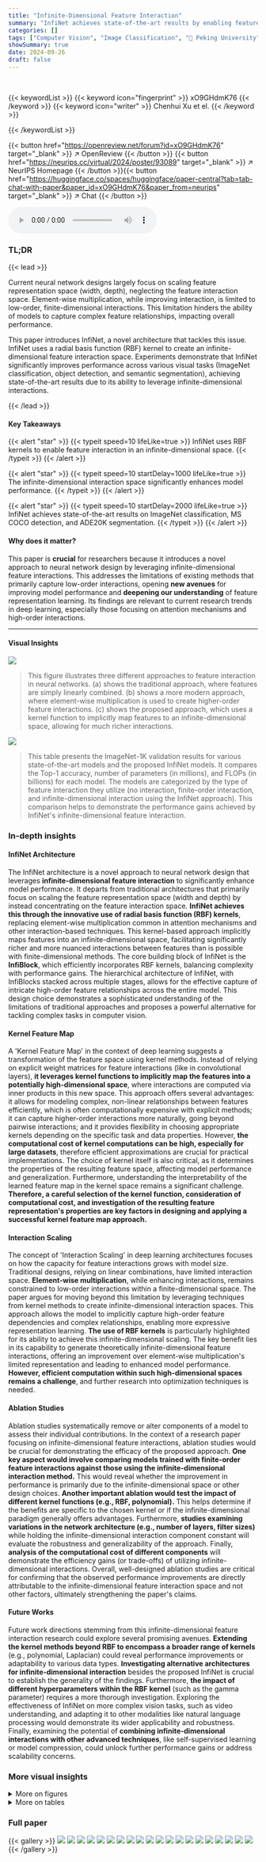 ```yaml
---
title: "Infinite-Dimensional Feature Interaction"
summary: "InfiNet achieves state-of-the-art results by enabling feature interaction in an infinite-dimensional space using RBF kernels, surpassing models limited to finite-dimensional interactions."
categories: []
tags: ["Computer Vision", "Image Classification", "🏢 Peking University",]
showSummary: true
date: 2024-09-26
draft: false
---
```


<br>

{{< keywordList >}}
{{< keyword icon="fingerprint" >}} xO9GHdmK76 {{< /keyword >}}
{{< keyword icon="writer" >}} Chenhui Xu et el. {{< /keyword >}}
 
{{< /keywordList >}}

{{< button href="https://openreview.net/forum?id=xO9GHdmK76" target="_blank" >}}
↗ OpenReview
{{< /button >}}
{{< button href="https://neurips.cc/virtual/2024/poster/93089" target="_blank" >}}
↗ NeurIPS Homepage
{{< /button >}}{{< button href="https://huggingface.co/spaces/huggingface/paper-central?tab=tab-chat-with-paper&paper_id=xO9GHdmK76&paper_from=neurips" target="_blank" >}}
↗ Chat
{{< /button >}}



<audio controls>
    <source src="https://ai-paper-reviewer.com/xO9GHdmK76/podcast.wav" type="audio/wav">
    Your browser does not support the audio element.
</audio>


### TL;DR


{{< lead >}}

Current neural network designs largely focus on scaling feature representation space (width, depth), neglecting the feature interaction space.  Element-wise multiplication, while improving interaction, is limited to low-order, finite-dimensional interactions. This limitation hinders the ability of models to capture complex feature relationships, impacting overall performance.

This paper introduces InfiNet, a novel architecture that tackles this issue. InfiNet uses a radial basis function (RBF) kernel to create an infinite-dimensional feature interaction space.  Experiments demonstrate that InfiNet significantly improves performance across various visual tasks (ImageNet classification, object detection, and semantic segmentation), achieving state-of-the-art results due to its ability to leverage infinite-dimensional interactions.

{{< /lead >}}


#### Key Takeaways

{{< alert "star" >}}
{{< typeit speed=10 lifeLike=true >}} InfiNet uses RBF kernels to enable feature interaction in an infinite-dimensional space. {{< /typeit >}}
{{< /alert >}}

{{< alert "star" >}}
{{< typeit speed=10 startDelay=1000 lifeLike=true >}} The infinite-dimensional interaction space significantly enhances model performance. {{< /typeit >}}
{{< /alert >}}

{{< alert "star" >}}
{{< typeit speed=10 startDelay=2000 lifeLike=true >}} InfiNet achieves state-of-the-art results on ImageNet classification, MS COCO detection, and ADE20K segmentation. {{< /typeit >}}
{{< /alert >}}

#### Why does it matter?
This paper is **crucial** for researchers because it introduces a novel approach to neural network design by leveraging infinite-dimensional feature interactions.  This addresses the limitations of existing methods that primarily capture low-order interactions, opening **new avenues** for improving model performance and **deepening our understanding** of feature representation learning. Its findings are relevant to current research trends in deep learning, especially those focusing on attention mechanisms and high-order interactions.

------
#### Visual Insights



![](https://ai-paper-reviewer.com/xO9GHdmK76/figures_1_1.jpg)

> This figure illustrates three different approaches to feature interaction in neural networks. (a) shows the traditional approach, where features are simply linearly combined.  (b) shows a more modern approach, where element-wise multiplication is used to create higher-order feature interactions.  (c) shows the proposed approach, which uses a kernel function to implicitly map features to an infinite-dimensional space, allowing for much richer interactions.





![](https://ai-paper-reviewer.com/xO9GHdmK76/tables_7_1.jpg)

> This table presents the ImageNet-1K validation results for various state-of-the-art models and the proposed InfiNet models.  It compares the Top-1 accuracy, number of parameters (in millions), and FLOPs (in billions) for each model.  The models are categorized by the type of feature interaction they utilize (no interaction, finite-order interaction, and infinite-dimensional interaction using the InfiNet approach). This comparison helps to demonstrate the performance gains achieved by InfiNet's infinite-dimensional feature interaction.





### In-depth insights


#### InfiNet Architecture
The InfiNet architecture is a novel approach to neural network design that leverages **infinite-dimensional feature interaction** to significantly enhance model performance.  It departs from traditional architectures that primarily focus on scaling the feature representation space (width and depth) by instead concentrating on the feature interaction space.  **InfiNet achieves this through the innovative use of radial basis function (RBF) kernels**, replacing element-wise multiplication common in attention mechanisms and other interaction-based techniques. This kernel-based approach implicitly maps features into an infinite-dimensional space, facilitating significantly richer and more nuanced interactions between features than is possible with finite-dimensional methods. The core building block of InfiNet is the **InfiBlock**, which efficiently incorporates RBF kernels, balancing complexity with performance gains. The hierarchical architecture of InfiNet, with InfiBlocks stacked across multiple stages, allows for the effective capture of intricate high-order feature relationships across the entire model. This design choice demonstrates a sophisticated understanding of the limitations of traditional approaches and proposes a powerful alternative for tackling complex tasks in computer vision.

#### Kernel Feature Map
A 'Kernel Feature Map' in the context of deep learning suggests a transformation of the feature space using kernel methods.  Instead of relying on explicit weight matrices for feature interactions (like in convolutional layers), **it leverages kernel functions to implicitly map the features into a potentially high-dimensional space**, where interactions are computed via inner products in this new space. This approach offers several advantages:  it allows for modeling complex, non-linear relationships between features efficiently, which is often computationally expensive with explicit methods; it can capture higher-order interactions more naturally, going beyond pairwise interactions; and it provides flexibility in choosing appropriate kernels depending on the specific task and data properties.  However, **the computational cost of kernel computations can be high, especially for large datasets**, therefore efficient approximations are crucial for practical implementations.  The choice of kernel itself is also critical, as it determines the properties of the resulting feature space, affecting model performance and generalization.  Furthermore, understanding the interpretability of the learned feature map in the kernel space remains a significant challenge.  **Therefore, a careful selection of the kernel function, consideration of computational cost, and investigation of the resulting feature representation's properties are key factors in designing and applying a successful kernel feature map approach.**

#### Interaction Scaling
The concept of 'Interaction Scaling' in deep learning architectures focuses on how the capacity for feature interactions grows with model size.  Traditional designs, relying on linear combinations, have limited interaction space. **Element-wise multiplication**, while enhancing interactions, remains constrained to low-order interactions within a finite-dimensional space.  The paper argues for moving beyond this limitation by leveraging techniques from kernel methods to create infinite-dimensional interaction spaces. This approach allows the model to implicitly capture high-order feature dependencies and complex relationships, enabling more expressive representation learning.  **The use of RBF kernels** is particularly highlighted for its ability to achieve this infinite-dimensional scaling. The key benefit lies in its capability to generate theoretically infinite-dimensional feature interactions, offering an improvement over element-wise multiplication's limited representation and leading to enhanced model performance.  **However, efficient computation within such high-dimensional spaces remains a challenge**, and further research into optimization techniques is needed.

#### Ablation Studies
Ablation studies systematically remove or alter components of a model to assess their individual contributions.  In the context of a research paper focusing on infinite-dimensional feature interactions, ablation studies would be crucial for demonstrating the efficacy of the proposed approach. **One key aspect would involve comparing models trained with finite-order feature interactions against those using the infinite-dimensional interaction method.**  This would reveal whether the improvement in performance is primarily due to the infinite-dimensional space or other design choices.  **Another important ablation would test the impact of different kernel functions (e.g., RBF, polynomial).**  This helps determine if the benefits are specific to the chosen kernel or if the infinite-dimensional paradigm generally offers advantages.  Furthermore, **studies examining variations in the network architecture (e.g., number of layers, filter sizes)** while holding the infinite-dimensional interaction component constant will evaluate the robustness and generalizability of the approach.  Finally, **analysis of the computational cost of different components** will demonstrate the efficiency gains (or trade-offs) of utilizing infinite-dimensional interactions.  Overall, well-designed ablation studies are critical for confirming that the observed performance improvements are directly attributable to the infinite-dimensional feature interaction space and not other factors, ultimately strengthening the paper's claims.

#### Future Works
Future work directions stemming from this infinite-dimensional feature interaction research could explore several promising avenues.  **Extending the kernel methods beyond RBF to encompass a broader range of kernels** (e.g., polynomial, Laplacian) could reveal performance improvements or adaptability to various data types.  **Investigating alternative architectures for infinite-dimensional interaction** besides the proposed InfiNet is crucial to establish the generality of the findings.  Furthermore, **the impact of different hyperparameters within the RBF kernel** (such as the gamma parameter) requires a more thorough investigation.  Exploring the effectiveness of InfiNet on more complex vision tasks, such as video understanding, and adapting it to other modalities like natural language processing would demonstrate its wider applicability and robustness.  Finally, examining the potential of **combining infinite-dimensional interactions with other advanced techniques**, like self-supervised learning or model compression, could unlock further performance gains or address scalability concerns.


### More visual insights

<details>
<summary>More on figures
</summary>


![](https://ai-paper-reviewer.com/xO9GHdmK76/figures_5_1.jpg)

> This figure compares three different approaches to feature interaction in a neural network: simple representation (element-wise addition), finite interaction (element-wise multiplication), and infinite-dimensional interaction (RBF kernel).  The left panel shows the architecture of a 'DemoBlock,' which is a building block within a larger network.  The block comprises several convolutional layers and batch normalization, culminating in a choice of one of the three interaction methods represented by the question mark. The right panel shows the accuracy curves obtained when training these different architectures on the CIFAR dataset.  The graph shows a steady increase in performance when moving from simple representation to finite and then to infinite-dimensional interactions. The bottom panel shows example visualizations of the class activation maps generated by each method, highlighting the differences in how the models interpret the features.  The RBF kernel is shown to produce the most comprehensive class activation map.


![](https://ai-paper-reviewer.com/xO9GHdmK76/figures_6_1.jpg)

> This figure provides a detailed overview of the InfiNet architecture. (a) shows the overall hierarchical structure of InfiNet, consisting of four stages with increasing feature map resolutions and channel counts. Each stage comprises multiple InfiBlocks, which are the building blocks of the network. (b) illustrates the design of a single InfiBlock, showcasing the key components involved in its infinite-dimensional feature interaction mechanism, such as LayerNorm, depth-wise convolutions (dw-Conv), ReLU activations, RBF kernel for feature interaction, and MLP layers. This detailed visualization helps clarify how InfiNet leverages infinite-dimensional feature interactions within a hierarchical framework to achieve state-of-the-art performance.


![](https://ai-paper-reviewer.com/xO9GHdmK76/figures_13_1.jpg)

> This figure presents a visual comparison of three different models' class activation maps (CAMs). CAMs are heatmaps that highlight the regions of an image that are most influential in a model's prediction.  The three models compared are: (1) A traditional model focusing solely on feature representation space, showing limited attention across the image; (2) A model utilizing finite feature interaction, indicating some improvement in focusing on relevant parts of the image; and (3) InfiNet, the proposed infinite-dimensional feature interaction model, demonstrating a much more focused and precise activation map, correctly emphasizing the key object features in each image.  The comparison visually highlights the effectiveness of the InfiNet's approach in capturing more complete and accurate spatial relationships in an image for classification.


</details>




<details>
<summary>More on tables
</summary>


![](https://ai-paper-reviewer.com/xO9GHdmK76/tables_8_1.jpg)
> This table presents a comparison of the performance of different models on object detection and semantic segmentation tasks using the MS COCO and ADE20K datasets.  The models compared include various versions of ConvNeXt, Swin, and HorNet, along with the InfiNet model proposed in the paper.  For each model, the table shows the results in terms of box AP, mask AP, mIoU (mean Intersection over Union), and the number of parameters (Params) and FLOPS (floating-point operations). The results demonstrate the superior performance of InfiNet compared to the baseline models, particularly for the larger models.

![](https://ai-paper-reviewer.com/xO9GHdmK76/tables_8_2.jpg)
> This table presents the results of experiments conducted using isotropic models and different reproducing kernels.  It compares the performance of various models (ConvNeXt-S, Conv2Former, DeiT-S, HorNet-S, and InfiNet-S) with different interaction orders (none, 2, 3, 2-5, and infinity).  The ablation study section focuses on the InfiNet architecture, testing the impact of changing the kernel's order (none, 2, 4, and 6) on performance, and comparing it against the original InfiNet-T model.  Both sections report the parameters (M), FLOPs (G), and Top-1 accuracy (%).

![](https://ai-paper-reviewer.com/xO9GHdmK76/tables_12_1.jpg)
> This table details the training configurations used for the ImageNet-1K experiments in the paper. It lists various hyperparameters, optimization techniques, data augmentation strategies, and regularization methods employed during training.

![](https://ai-paper-reviewer.com/xO9GHdmK76/tables_12_2.jpg)
> This table compares the performance of the proposed InfiNet models with several state-of-the-art models on the ImageNet-1K dataset.  It shows the Top-1 accuracy, the number of model parameters (in millions), and the number of floating point operations (in billions). The table is divided into two sections: models trained only on ImageNet-1K and models pre-trained on ImageNet-21K and then fine-tuned on ImageNet-1K.  For each model, the table indicates whether it uses interaction of orders 0, 2, 3, 2-5, 4, or infinite, highlighting the impact of different interaction mechanisms on performance.

</details>




### Full paper

{{< gallery >}}
<img src="https://ai-paper-reviewer.com/xO9GHdmK76/1.png" class="grid-w50 md:grid-w33 xl:grid-w25" />
<img src="https://ai-paper-reviewer.com/xO9GHdmK76/2.png" class="grid-w50 md:grid-w33 xl:grid-w25" />
<img src="https://ai-paper-reviewer.com/xO9GHdmK76/3.png" class="grid-w50 md:grid-w33 xl:grid-w25" />
<img src="https://ai-paper-reviewer.com/xO9GHdmK76/4.png" class="grid-w50 md:grid-w33 xl:grid-w25" />
<img src="https://ai-paper-reviewer.com/xO9GHdmK76/5.png" class="grid-w50 md:grid-w33 xl:grid-w25" />
<img src="https://ai-paper-reviewer.com/xO9GHdmK76/6.png" class="grid-w50 md:grid-w33 xl:grid-w25" />
<img src="https://ai-paper-reviewer.com/xO9GHdmK76/7.png" class="grid-w50 md:grid-w33 xl:grid-w25" />
<img src="https://ai-paper-reviewer.com/xO9GHdmK76/8.png" class="grid-w50 md:grid-w33 xl:grid-w25" />
<img src="https://ai-paper-reviewer.com/xO9GHdmK76/9.png" class="grid-w50 md:grid-w33 xl:grid-w25" />
<img src="https://ai-paper-reviewer.com/xO9GHdmK76/10.png" class="grid-w50 md:grid-w33 xl:grid-w25" />
<img src="https://ai-paper-reviewer.com/xO9GHdmK76/11.png" class="grid-w50 md:grid-w33 xl:grid-w25" />
<img src="https://ai-paper-reviewer.com/xO9GHdmK76/12.png" class="grid-w50 md:grid-w33 xl:grid-w25" />
<img src="https://ai-paper-reviewer.com/xO9GHdmK76/13.png" class="grid-w50 md:grid-w33 xl:grid-w25" />
<img src="https://ai-paper-reviewer.com/xO9GHdmK76/14.png" class="grid-w50 md:grid-w33 xl:grid-w25" />
<img src="https://ai-paper-reviewer.com/xO9GHdmK76/15.png" class="grid-w50 md:grid-w33 xl:grid-w25" />
<img src="https://ai-paper-reviewer.com/xO9GHdmK76/16.png" class="grid-w50 md:grid-w33 xl:grid-w25" />
<img src="https://ai-paper-reviewer.com/xO9GHdmK76/17.png" class="grid-w50 md:grid-w33 xl:grid-w25" />
<img src="https://ai-paper-reviewer.com/xO9GHdmK76/18.png" class="grid-w50 md:grid-w33 xl:grid-w25" />
<img src="https://ai-paper-reviewer.com/xO9GHdmK76/19.png" class="grid-w50 md:grid-w33 xl:grid-w25" />
<img src="https://ai-paper-reviewer.com/xO9GHdmK76/20.png" class="grid-w50 md:grid-w33 xl:grid-w25" />
{{< /gallery >}}